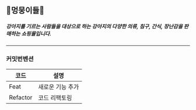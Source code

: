 ## 🐶멍뭉이들🐶
##### 강아지를 기르는 사람들을 대상으로 하는 강아지의 다양한 의류, 침구, 간식, 장난감을 판매하는 쇼핑몰입니다.
---
### 커밋번벤션
|코드|설명|
|------|---|
|Feat| 새로운 기능 추가|
|Refactor|코드 리팩토링|
